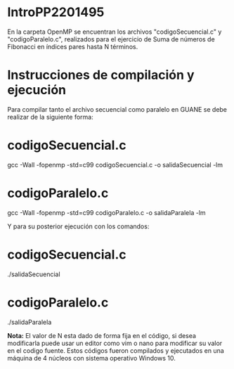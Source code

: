 # IntroPP2201495

En la carpeta OpenMP se encuentran los archivos "codigoSecuencial.c" y "codigoParalelo.c", realizados para el ejercicio de Suma de números de Fibonacci en índices pares hasta N términos.

# Instrucciones de compilación y ejecución
Para compilar tanto el archivo secuencial como paralelo en GUANE se debe realizar de la siguiente forma:

# codigoSecuencial.c
  gcc -Wall -fopenmp -std=c99 codigoSecuencial.c -o salidaSecuencial -lm
  
# codigoParalelo.c
gcc -Wall -fopenmp -std=c99 codigoParalelo.c -o salidaParalela -lm

Y para su posterior ejecución con los comandos:

# codigoSecuencial.c
  ./salidaSecuencial

# codigoParalelo.c
  ./salidaParalela

**Nota:** El valor de N esta dado de forma fija en el código, si desea modificarla puede usar un editor como vim o nano para modificar su valor en el codigo fuente.
Estos códigos fueron compilados y ejecutados en una máquina de 4 núcleos con sistema operativo Windows 10. 

